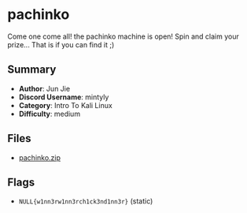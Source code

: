 # pachinko

Come one come all! the pachinko machine is open! Spin and claim your prize... That is if you can find it ;)

## Summary

- **Author**: Jun Jie
- **Discord Username**: mintyly
- **Category**: Intro To Kali Linux
- **Difficulty**: medium

## Files

- [pachinko.zip](dist/pachinko.zip)

## Flags

- `NULL{w1nn3rw1nn3rch1ck3nd1nn3r}` (static)
